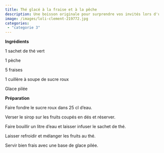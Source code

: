 ```yaml
---
title: Thé glacé à la fraise et à la pêche
description: Une boisson originale pour surprendre vos invités lors d'une pause thé !
image: /images/loli-clement-219772.jpg
categories:
 - "categorie 3"
---
```

**Ingrédients**

1 sachet de thé vert

1 pèche

5 fraises

1 cuillère à soupe de sucre roux

Glace pilée



**Préparation**

Faire fondre le sucre roux dans 25 cl d’eau.

Verser le sirop sur les fruits coupés en dés et réserver.

Faire bouillir un litre d’eau et laisser infuser le sachet de thé.

Laisser refroidir et mélanger les fruits au thé.

Servir bien frais avec une base de glace pilée.



